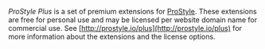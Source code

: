 _ProStyle Plus_ is a set of premium extensions for [ProStyle](http://prostyle.io). These extensions are free for personal use and may be licensed per website domain name for commercial use.  See [http://prostyle.io/plus](http://prostyle.io/plus) for more information about the extensions and the license options.
